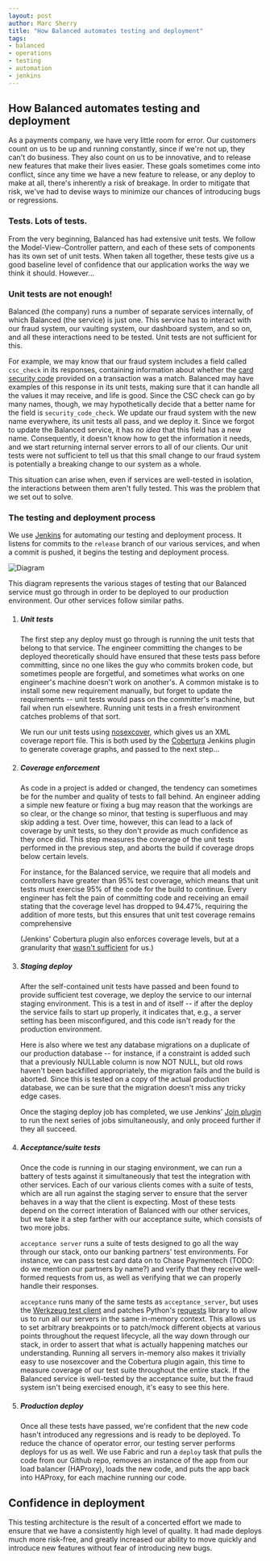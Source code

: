 ```yaml
---
layout: post
author: Marc Sherry
title: "How Balanced automates testing and deployment"
tags:
- balanced
- operations
- testing
- automation
- jenkins
---
```


## How Balanced automates testing and deployment

As a payments company, we have very little room for error. Our customers count on us to be up and running constantly, since if we're not up, they can't do business. They also count on us to be innovative, and to release new features that make their lives easier. These goals sometimes come into conflict, since any time we have a new feature to release, or any deploy to make at all, there's inherently a risk of breakage. In order to mitigate that risk, we've had to devise ways to minimize our chances of introducing bugs or regressions.

### Tests. Lots of tests.

From the very beginning, Balanced has had extensive unit tests. We follow the Model-View-Controller pattern, and each of these sets of components has its own set of unit tests. When taken all together, these tests give us a good baseline level of confidence that our application works the way we think it should. However...

### Unit tests are not enough!

Balanced (the company) runs a number of separate services internally, of which Balanced (the service) is just one. This service has to interact with our fraud system, our vaulting system, our dashboard system, and so on, and all these interactions need to be tested. Unit tests are not sufficient for this.

For example, we may know that our fraud system includes a field called `csc_check` in its responses, containing information about whether the [card security code](http://en.wikipedia.org/wiki/Card_security_code) provided on a transaction was a match. Balanced may have examples of this response in its unit tests, making sure that it can handle all the values it may receive, and life is good. Since the CSC check can go by many names, though, we may hypothetically decide that a better name for the field is `security_code_check`. We update our fraud system with the new name everywhere, its unit tests all pass, and we deploy it. Since we forgot to update the Balanced service, it has *no idea* that this field has a new name. Consequently, it doesn't know how to get the information it needs, and we start returning internal server errors to all of our clients. Our unit tests were not sufficient to tell us that this small change to our fraud system is potentially a breaking change to our system as a whole.

This situation can arise when, even if services are well-tested in isolation, the interactions between them aren't fully tested. This was the problem that we set out to solve.

### The testing and deployment process

We use [Jenkins](http://jenkins-ci.org/) for automating our testing and deployment process. It listens for commits to the `release` branch of our various services, and when a commit is pushed, it begins the testing and deployment process.

![Diagram](http://i.imgur.com/Tt0aQS2.png)

This diagram represents the various stages of testing that our Balanced service must go through in order to be deployed to our production environment. Our other services follow similar paths.

1. ##### Unit tests

   The first step any deploy must go through is running the unit tests that belong to that service. The engineer committing the changes to be deployed theoretically should have ensured that these tests pass before committing, since no one likes the guy who commits broken code, but sometimes people are forgetful, and sometimes what works on one engineer's machine doesn't work on another's. A common mistake is to install some new requirement manually, but forget to update the requirements -- unit tests would pass on the committer's machine, but fail when run elsewhere. Running unit tests in a fresh environment catches problems of that sort.

   We run our unit tests using [nosexcover](https://pypi.python.org/pypi/nosexcover/), which gives us an XML coverage report file. This is both used by the [Cobertura](https://wiki.jenkins-ci.org/display/JENKINS/Cobertura+Plugin) Jenkins plugin to generate coverage graphs, and passed to the next step...

1. ##### Coverage enforcement

   As code in a project is added or changed, the tendency can sometimes be for the number and quality of tests to fall behind. An engineer adding a simple new feature or fixing a bug may reason that the workings are so clear, or the change so minor, that testing is superfluous and may skip adding a test. Over time, however, this can lead to a lack of coverage by unit tests, so they don't provide as much confidence as they once did. This step measures the coverage of the unit tests performed in the previous step, and aborts the build if coverage drops below certain levels.

   For instance, for the Balanced service, we require that all models and controllers have greater than 95% test coverage, which means that unit tests must exercise 95% of the code for the build to continue. Every engineer has felt the pain of committing code and receiving an email stating that the coverage level has dropped to 94.47%, requiring the addition of more tests, but this ensures that unit test coverage remains comprehensive

    (Jenkins' Cobertura plugin also enforces coverage levels, but at a granularity that [wasn't sufficient](http://stackoverflow.com/questions/10747514/how-to-configure-jenkins-cobertura-plugin-to-monitor-specific-packages/10808868#10808868) for us.)

1. ##### Staging deploy

   After the self-contained unit tests have passed and been found to provide sufficient test coverage, we deploy the service to our internal staging environment. This is a test in and of itself -- if after the deploy the service fails to start up properly, it indicates that, e.g., a server setting has been misconfigured, and this code isn't ready for the production environment.

   Here is also where we test any database migrations on a duplicate of our production database -- for instance, if a constraint is added such that a previously NULLable column is now NOT NULL, but old rows haven't been backfilled appropriately, the migration fails and the build is aborted. Since this is tested on a copy of the actual production database, we can be sure that the migration doesn't miss any tricky edge cases.

   Once the staging deploy job has completed, we use Jenkins' [Join plugin](https://wiki.jenkins-ci.org/display/JENKINS/Join+Plugin) to run the next series of jobs simultaneously, and only proceed further if they all succeed.

1. ##### Acceptance/suite tests

   Once the code is running in our staging environment, we can run a battery of tests against it simultaneously that test the integration with other services. Each of our various clients comes with a suite of tests, which are all run against the staging server to ensure that the server behaves in a way that the client is expecting. Most of these tests depend on the correct interation of Balanced with our other services, but we take it a step farther with our acceptance suite, which consists of two more jobs.

   `acceptance server` runs a suite of tests designed to go all the way through our stack, onto our banking partners' test environments. For instance, we can pass test card data on to Chase Paymentech (TODO: do we mention our partners by name?) and verify that they receive well-formed requests from us, as well as verifying that we can properly handle their responses.

   `acceptance` runs many of the same tests as `acceptance_server`, but uses the [Werkzeug test client](http://werkzeug.pocoo.org/docs/test/) and patches Python's [requests](http://docs.python-requests.org/en/latest/) library to allow us to run all our servers in the same in-memory context. This allows us to set arbitrary breakpoints or to patch/mock different objects at various points throughout the request lifecycle, all the way down through our stack, in order to assert that what is actually happening matches our understanding. Running all servers in-memory also makes it trivially easy to use nosexcover and the Cobertura plugin again, this time to measure coverage of our test suite throughout the entire stack. If the Balanced service is well-tested by the acceptance suite, but the fraud system isn't being exercised enough, it's easy to see this here.

1. ##### Production deploy

   Once all these tests have passed, we're confident that the new code hasn't introduced any regressions and is ready to be deployed. To reduce the chance of operator error, our testing server performs deploys for us as well. We use Fabric and run a `deploy` task that pulls the code from our Github repo, removes an instance of the app from our load balancer (HAProxy), loads the new code, and puts the app back into HAProxy, for each machine running our code.

## Confidence in deployment

This testing architecture is the result of a concerted effort we made to ensure that we have a consistently high level of quality. It had made deploys much more risk-free, and greatly increased our ability to move quickly and introduce new features without fear of introducing new bugs.
